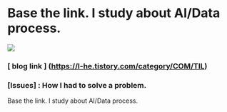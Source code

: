 # Base the link. I study about AI/Data process.
<a href="https://dacon.io/"><img src="https://img.shields.io/badge/Dacon-1769AA?style=flat-square&logo=D&logoColor=white"/></a>
### [ blog link ] (https://l-he.tistory.com/category/COM/TIL)
### [Issues] : How I had to solve a problem.
Base the link. I study about AI/Data process.
